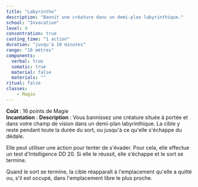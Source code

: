```yaml
---
title: "Labyrinthe"
description: "Bannit une créature dans un demi-plan labyrinthique."
school: "Invocation"
level: 4
concentration: true
casting_time: "1 action"
duration: "jusqu'à 10 minutes"
range: "18 mètres"
components:
  verbal: true
  somatic: true
  material: false
  materials: ""
ritual: false
classes:
    - Magie
---
```

**Coût** : 16 points de Magie    
**Incantation** : 
**Description** : Vous bannissez une créature située à portée et dans votre champ de vision dans un demi-plan labyrinthique. La cible y reste pendant toute la durée du sort, ou jusqu'à ce qu'elle s'échappe du dédale.

Elle peut utiliser une action pour tenter de s'évader. Pour cela, elle effectue un test d'Intelligence DD 20. Si elle le réussit, elle s'échappe et le sort se termine.

Quand le sort se termine, la cible réapparaît à l'emplacement qu'elle a quitté ou, s'il est occupé, dans l'emplacement libre le plus proche.
